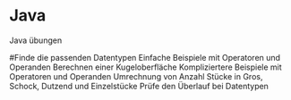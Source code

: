 # Java
Java übungen

#Finde die passenden Datentypen
Einfache Beispiele mit Operatoren und Operanden
Berechnen einer Kugeloberfläche
Kompliziertere Beispiele mit Operatoren und Operanden
Umrechnung von Anzahl Stücke in Gros, Schock, Dutzend und Einzelstücke
Prüfe den Überlauf bei Datentypen
